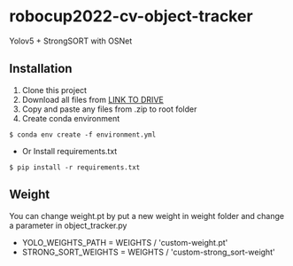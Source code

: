# robocup2022-cv-object-tracker
Yolov5 + StrongSORT with OSNet
## Installation

1. Clone this project
2. Download all files from [LINK TO DRIVE](https://drive.google.com/file/d/15cGcnpR2l2wn18c-WcxACnFoYDRPtE4C/view?usp=sharing)
3. Copy and paste any files from .zip to root folder
4. Create conda environment
```
$ conda env create -f environment.yml
```
- Or Install requirements.txt
```
$ pip install -r requirements.txt
```

## Weight
You can change weight.pt by put a new weight in weight folder and change a parameter in object_tracker.py
- YOLO_WEIGHTS_PATH = WEIGHTS / 'custom-weight.pt' 
- STRONG_SORT_WEIGHTS = WEIGHTS / 'custom-strong_sort-weight'
